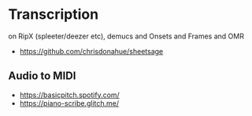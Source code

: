 Transcription
===

on RipX (spleeter/deezer etc), demucs and Onsets and Frames and OMR

- https://github.com/chrisdonahue/sheetsage


Audio to MIDI
---

- https://basicpitch.spotify.com/
- https://piano-scribe.glitch.me/

